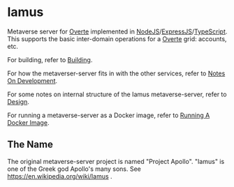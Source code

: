 # Iamus

Metaverse server for [Overte] implemented in [NodeJS]/[ExpressJS]/[TypeScript].
This supports the basic inter-domain operations for a
[Overte] grid: accounts, etc.

For building, refer to [Building](docs/Building.md).

For how the metaverser-server fits in with the other services,
refer to [Notes On Development](docs/NotesOnDevelopment.md).

For some notes on internal structure of the Iamus metaverse-server, refer to
[Design](docs/Design.md).

For running a metaverse-server as a Docker image, refer to [Running A Docker Image](docs/RunningDockerImage.md).

## The Name

The original metaverse-server project is named "Project Apollo".
"Iamus" is one of the Greek god Apollo's many sons.
See https://en.wikipedia.org/wiki/Iamus .

[Overte]: https://overte.org/
[NodeJS]: https://nodejs.org/
[ExpressJS]: https://expressjs.com/
[TypeScript]: https://www.typescriptlang.org/
